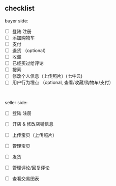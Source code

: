 ## checklist
 buyer side:
- [ ] 登陆 注册 
- [ ] 添加购物车
- [ ] 支付
- [ ] 退货 （optional）
- [ ] 收藏
- [ ] 已经买过给评论
- [ ] 搜索
- [ ] 修改个人信息（上传照片）(七牛云)
- [ ] 用户行为埋点 （optional, 查看/收藏/购物车/支付）
<br>

seller side:
- [ ] 登陆 注册 
- [ ] 开店 & 修改店铺信息
- [ ] 上传宝贝（上传照片）
- [ ] 管理宝贝
- [ ] 发货
- [ ] 管理评论/回复评论
- [ ] 查看交易图表

